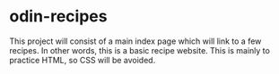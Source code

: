 # odin-recipes
This project will consist of a main index page which will link to a few recipes. In other words, this is a basic recipe website. This is mainly to practice HTML, so CSS will be avoided.
